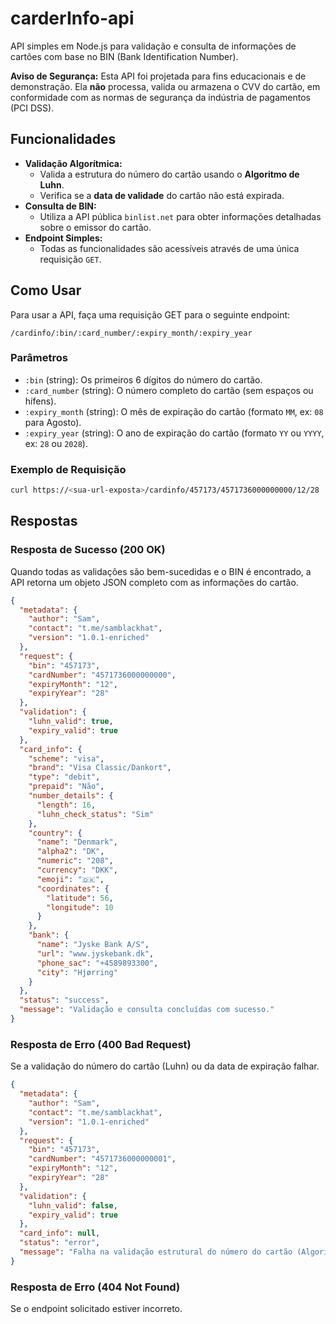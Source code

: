 # carderInfo-api

API simples em Node.js para validação e consulta de informações de cartões com base no BIN (Bank Identification Number).

**Aviso de Segurança:** Esta API foi projetada para fins educacionais e de demonstração. Ela **não** processa, valida ou armazena o CVV do cartão, em conformidade com as normas de segurança da indústria de pagamentos (PCI DSS).

## Funcionalidades

- **Validação Algorítmica:**
  - Valida a estrutura do número do cartão usando o **Algoritmo de Luhn**.
  - Verifica se a **data de validade** do cartão não está expirada.
- **Consulta de BIN:**
  - Utiliza a API pública `binlist.net` para obter informações detalhadas sobre o emissor do cartão.
- **Endpoint Simples:**
  - Todas as funcionalidades são acessíveis através de uma única requisição `GET`.

## Como Usar

Para usar a API, faça uma requisição GET para o seguinte endpoint:

```
/cardinfo/:bin/:card_number/:expiry_month/:expiry_year
```

### Parâmetros

- `:bin` (string): Os primeiros 6 dígitos do número do cartão.
- `:card_number` (string): O número completo do cartão (sem espaços ou hífens).
- `:expiry_month` (string): O mês de expiração do cartão (formato `MM`, ex: `08` para Agosto).
- `:expiry_year` (string): O ano de expiração do cartão (formato `YY` ou `YYYY`, ex: `28` ou `2028`).

### Exemplo de Requisição

```bash
curl https://<sua-url-exposta>/cardinfo/457173/4571736000000000/12/28
```

## Respostas

### Resposta de Sucesso (200 OK)

Quando todas as validações são bem-sucedidas e o BIN é encontrado, a API retorna um objeto JSON completo com as informações do cartão.

```json
{
  "metadata": {
    "author": "Sam",
    "contact": "t.me/samblackhat",
    "version": "1.0.1-enriched"
  },
  "request": {
    "bin": "457173",
    "cardNumber": "4571736000000000",
    "expiryMonth": "12",
    "expiryYear": "28"
  },
  "validation": {
    "luhn_valid": true,
    "expiry_valid": true
  },
  "card_info": {
    "scheme": "visa",
    "brand": "Visa Classic/Dankort",
    "type": "debit",
    "prepaid": "Não",
    "number_details": {
      "length": 16,
      "luhn_check_status": "Sim"
    },
    "country": {
      "name": "Denmark",
      "alpha2": "DK",
      "numeric": "208",
      "currency": "DKK",
      "emoji": "🇩🇰",
      "coordinates": {
        "latitude": 56,
        "longitude": 10
      }
    },
    "bank": {
      "name": "Jyske Bank A/S",
      "url": "www.jyskebank.dk",
      "phone_sac": "+4589893300",
      "city": "Hjørring"
    }
  },
  "status": "success",
  "message": "Validação e consulta concluídas com sucesso."
}
```

### Resposta de Erro (400 Bad Request)

Se a validação do número do cartão (Luhn) ou da data de expiração falhar.

```json
{
  "metadata": {
    "author": "Sam",
    "contact": "t.me/samblackhat",
    "version": "1.0.1-enriched"
  },
  "request": {
    "bin": "457173",
    "cardNumber": "4571736000000001",
    "expiryMonth": "12",
    "expiryYear": "28"
  },
  "validation": {
    "luhn_valid": false,
    "expiry_valid": true
  },
  "card_info": null,
  "status": "error",
  "message": "Falha na validação estrutural do número do cartão (Algoritmo de Luhn)."
}
```

### Resposta de Erro (404 Not Found)

Se o endpoint solicitado estiver incorreto.

